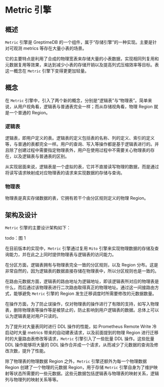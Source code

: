 # Metric 引擎

## 概述

`Metric` 引擎是 GreptimeDB 的一个组件，属于“存储引擎”的一种实现。主要是针对可观测 metrics 等存在大量小表的场景。

它的主要特点是利用了合成的物理宽表来存储大量的小表数据，实现相同列复用和元数据复用等效果，来达到减少小表的存储开销以及提高列式压缩效率等目标。表这一概念在 `Metric` 引擎下变得更更加轻量。

## 概念

在 `Metric` 引擎中，引入了两个新的概念，分别是“逻辑表”与“物理表”。简单来说，从用户视角看，逻辑表与普通表完全一样；而从存储视角看，物理 Region 就是一个普通的 Region。

### 逻辑表
逻辑表，即用户定义的表。逻辑表的定义包括表的名称、列的定义、索引的定义等，与普通的表都完全一样。用户的查询、写入等操作都是基于逻辑表进行的。并且除了创建过程中需要指定物理表外，用户在使用过程中不需要关心物理表的存在，以及逻辑表与普通表的区别。

从实现层面来说，逻辑表是一个虚拟的表，它并不直接读写物理的数据，而是通过将读写请求映射成对应物理表的请求来实现数据的存储与查询。

### 物理表
物理表是真实存储数据的表，它拥有若干个由分区规则定义的物理 Region。

## 架构及设计

`Metric` 引擎的主要设计架构如下：

todo：图 1

在目前版本的实现中，`Metric` 引擎通过复用 `Mito` 引擎来实现物理数据的存储及查询能力，并在此之上同时提供物理表与逻辑表的访问能力。

在分区方面，逻辑表拥有与物理表完全一致的分区规则，以及 Region 分布。这是非常自然的，因为逻辑表的数据直接存储在物理表中，所以分区规则也是一致的。

在路由元数据方面，逻辑表的路由地址为逻辑地址，即该逻辑表所对应的物理表是什么，而后通过该物理表进行二次路由取得真正的物理地址。通过这一间接路由方式，能够避免 `Metric` 引擎的 Region 发生迁移调度时所需要修改的元数据数量。

在操作方面，为了防止误操作，仅对物理表的操作进行了有限的支持，如写入物理表，删除物理表等操作等是被禁止的，防止影响到用户逻辑表的数据。总体上可以认为逻辑表是对用户只读的。

为了提升对大量表同时进行 DDL 操作的性能，如 Prometheus Remote Write 冷启动时大量 metrics 带来的自动建表请求，以及前面提到的物理 Region 进行迁移时的大量路由表修改等请求，`Metric` 引擎引入了一些批量 DDL 操作。这些批量 DDL 操作能够将大量的 DDL 操作合并成一个请求，从而减少了元数据的查询及修改次数，提升了性能。

除了物理表的物理数据 Region 之外，`Metric` 引擎还额外为每一个物理数据 Region 创建了一个物理的元数据 Region，用于存储 `Metric` 引擎自身为了维护映射等状态所需要的一些元数据。这些元数据包括逻辑表与物理表的映射关系，逻辑列与物理列的映射关系等等。